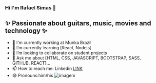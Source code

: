 ### Hi I'm Rafael Simas 👋

## ✨ Passionate about guitars, music, movies and technology ✨

- 🔭 I'm currently working at Munka Brazil
- 🌱 I’m currently learning [React, Nodejs]
- 👯 I’m looking to collaborate on student projects
- 💬 Ask me about [HTML, CSS, JAVASCRIPT, BOOTSTRAP, SASS, GITHUB, REACT]...
- 📫 How to reach me: Linkedin [LINK](https://www.linkedin.com/in/rafael-silva-de-simas/)
- 😄 Pronouns:him/his
  ![imagem](https://github-readme-stats.vercel.app/api?username=Rafaelsimas&show_icons=true&theme=radical)
